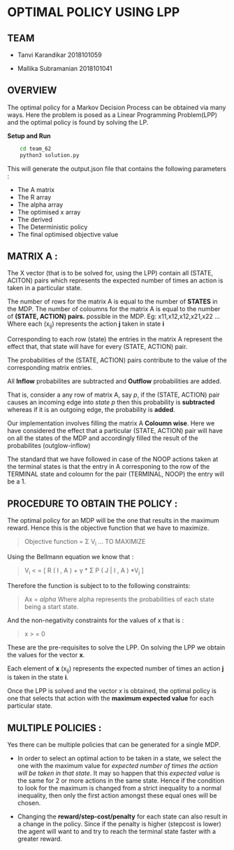 # OPTIMAL POLICY USING LPP

## TEAM 

* Tanvi Karandikar      2018101059

* Mallika Subramanian   2018101041

## OVERVIEW

The optimal policy for a Markov Decision Process can be obtained via many ways. Here the problem is posed as a Linear Programming Problem(LPP) and the optimal policy is found by solving the LP.

**Setup and Run**

```bash
    cd team_62
    python3 solution.py
```

This will generate the output.json file that contains the following parameters : 

* The A matrix
* The R array
* The alpha array
* The optimised x array
* The derived
* The Deterministic policy
* The final optimised objective value


## MATRIX A : 

The X vector (that is to be solved for, using the LPP) contain all (STATE, ACITON) pairs which represents the expected number of times an action is taken in a particular state.

The number of rows for the matrix A is equal to the number of **STATES** in the MDP. 
The number of coloumns for the matrix A is equal to the number of **(STATE, ACTION) pairs.** possible in the MDP. 
Eg: x11,x12,x12,x21,x22 ... 
Where each (x<sub>ij</sub>) represents the action **j** taken in state **i**

Corresponding to each row (state) the entries in the matrix A represent the effect that, that state will have for every (STATE, ACTION) pair. 

The probabilities of the (STATE, ACTION) pairs contribute to the value of the corresponding matrix entries.

All **Inflow** probabilites are subtracted and **Outflow** probabilities are added. 

That is, consider a any row of matrix A, say *p*, if the (STATE, ACTION) pair causes an incoming edge into *state p* then this probability is **subtracted** whereas if it is an outgoing edge, the probability is **added**.

Our implementation involves filling the matrix A **Coloumn wise**. Here we have considered the effect that a particular (STATE, ACTION) pair will have on all the states of the MDP and accordingly filled the result of the probabilites (outglow-inflow)

The standard that we have followed in case of the NOOP actions taken at the terminal states is that the entry in A corresponing to the row of the TERMINAL state and coloumn for the pair (TERMINAL, NOOP) the entry will be a 1.



## PROCEDURE TO OBTAIN THE POLICY :

The optimal policy for an MDP will be the one that results in the maximum reward. Hence this is the objective function that we have to maximize. 

> Objective function = Σ V<sub>i</sub>  ... TO MAXIMIZE

Using the Bellmann equation we know that :

> V<sub>i</sub> < = [ R ( I , A ) + γ * Σ P ( J | I , A ) *V<sub>j</sub> ]

Therefore the function is subject to to the following constraints:

> Ax = *alpha*
Where alpha represents the probabilities of each state being a start state.

And the non-negativity constraints for the values of x that is : 

> x > = 0

These are the pre-requisites to solve the LPP. On solving the LPP we obtain the values for the vector **x**.

Each element of **x** (x<sub>ij</sub>) represents the expected number of times an action **j** is taken in the state **i**. 

Once the LPP is solved and the vector *x* is obtained, the optimal policy is one that selects that action with the **maximum expected value** for each particular state. 


 <!-- Can there be multiple policies? Why? What changes can you make in your code to
generate another policy? ​(Do not paste code snippets, explain the changes in
terms of how they will affect the A matrix, R vector, alpha vector etc.) -->


## MULTIPLE POLICIES :

Yes there can be multiple policies that can be generated for a single MDP. 

* In order to select an optimal action to be taken in a state, we select the one with the maximum value for *expected number of times the action will be taken in that state*. It may so happen that this *expected value* is the same for 2 or more actions in the same state. Hence if the condition to look for the maximum is changed from a strict inequality to a normal inequality, then only the first action amongst these equal ones will be chosen. 

* Changing the **reward/step-cost/penalty** for each state can also result in a change in the policy. Since if the penalty is higher (stepcost is lower) the agent will want to and try to reach the terminal state faster with a greater reward.

